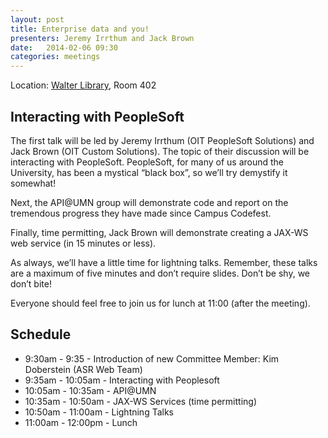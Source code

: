 ```yaml
---
layout: post
title: Enterprise data and you!
presenters: Jeremy Irrthum and Jack Brown
date:   2014-02-06 09:30
categories: meetings
---
```


Location\: [Walter Library](http://campusmaps.umn.edu/tc/map.php?building=042), Room 402

## Interacting with PeopleSoft

The first talk will be led by Jeremy Irrthum (OIT PeopleSoft
Solutions) and Jack Brown (OIT Custom Solutions). The topic of
their discussion will be interacting with PeopleSoft.
PeopleSoft, for many of us around the University, has been a
mystical “black box”, so we’ll try demystify it somewhat!

Next, the API@UMN group will demonstrate code and report on the
tremendous progress they have made since Campus Codefest.

Finally, time permitting, Jack Brown will demonstrate creating a JAX-WS
web service (in 15 minutes or less).

As always, we’ll have a little time for lightning talks.
Remember, these talks are a maximum of five minutes and don’t
require slides. Don’t be shy, we don’t bite!

Everyone should feel free to join us for lunch at 11:00 (after
the meeting).

## Schedule

- 9:30am - 9:35 - Introduction of new Committee Member: Kim Doberstein (ASR Web Team)
- 9:35am - 10:05am - Interacting with Peoplesoft
- 10:05am - 10:35am - API@UMN
- 10:35am - 10:50am - JAX-WS Services (time permitting)
- 10:50am - 11:00am - Lightning Talks
- 11:00am - 12:00pm - Lunch

